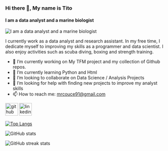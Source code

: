### Hi there 👋, My name is Tito
#### I am a data analyst and a marine biologist
![I am a data analyst and a marine biologist](https://arturssmirnovs.github.io/github-profile-readme-generator/images/banner.png)

I currently work as a data analyst and research assistant. In my free time, I dedicate myself to improving my skills as a programmer and data scientist. I also enjoy activities such as scuba diving, boxing and strength training.

- 🔭 I’m currently working on My TFM project and my collection of Github repos. 
- 🌱 I’m currently learning Python and Html 
- 👯 I’m looking to collaborate on Data Science / Analysis Projects 
- 🤔 I’m looking for help with finding new projects to improve my analyst skills 
- 📫 How to reach me: mrcouce91@gmail.com 


[<img src='https://cdn.jsdelivr.net/npm/simple-icons@3.0.1/icons/github.svg' alt='github' height='40'>](https://github.com/TCouce)  [<img src='https://cdn.jsdelivr.net/npm/simple-icons@3.0.1/icons/linkedin.svg' alt='linkedin' height='40'>](https://www.linkedin.com/in/www.linkedin.com/in/alberto-couce-rodriguez/)  

[![Top Langs](https://github-readme-stats.vercel.app/api/top-langs/?username=TCouce)](https://github.com/anuraghazra/github-readme-stats)

![GitHub stats](https://github-readme-stats.vercel.app/api?username=TCouce&show_icons=true)  

![GitHub streak stats](https://streak-stats.demolab.com/?user=TCouce)  

